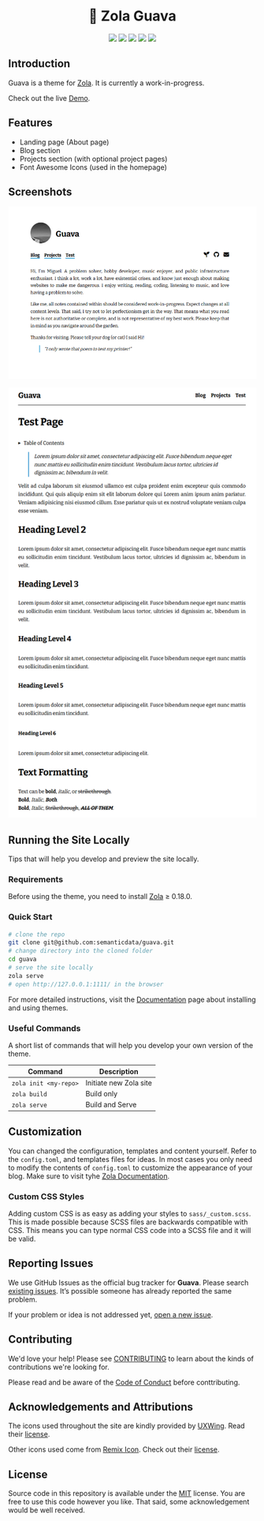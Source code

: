 <h1 align="center">🍈 Zola Guava</h1>

<p align="center">
  <img src="https://img.shields.io/github/languages/code-size/semanticdata/zola-guava" />
  <img src="https://img.shields.io/github/repo-size/semanticdata/zola-guava" />
  <img src="https://img.shields.io/github/commit-activity/t/semanticdata/zola-guava" />
  <img src="https://img.shields.io/github/last-commit/semanticdata/zola-guava" />
  <img src="https://img.shields.io/website/https/semanticdata.github.io/zola-guava.svg" />
</p>

## Introduction

Guava is a theme for [Zola](https://www.getzola.org). It is currently a work-in-progress.

Check out the live [Demo](https://miguelpimentel.do/zola-guava/).

## Features

- Landing page (About page)
- Blog section
- Projects section (with optional project pages)
- Font Awesome Icons (used in the homepage)

## Screenshots

![website screenshot 1](screenshot-1.png)

![website screenshot 2](screenshot-2.png)

## Running the Site Locally

Tips that will help you develop and preview the site locally.

### Requirements

Before using the theme, you need to install [Zola](https://www.getzola.org/documentation/getting-started/installation/) ≥ 0.18.0.

### Quick Start

```bash
# clone the repo
git clone git@github.com:semanticdata/guava.git
# change directory into the cloned folder
cd guava
# serve the site locally
zola serve
# open http://127.0.0.1:1111/ in the browser
```

For more detailed instructions, visit the [Documentation](https://www.getzola.org/documentation/themes/installing-and-using-themes/) page about installing and using themes.

### Useful Commands

A short list of commands that will help you develop your own version of the theme.

| Command                    | Description                |
| -------------------------- | -------------------------- |
| `zola init <my-repo>`      | Initiate new Zola site     |
| `zola build`               | Build only                 |
| `zola serve`               | Build and Serve            |

## Customization

You can changed the configuration, templates and content yourself. Refer to the `config.toml`, and templates files for ideas. In most cases you only need to modify the contents of `config.toml` to customize the appearance of your blog. Make sure to visit tyhe [Zola Documentation](https://www.getzola.org/documentation/getting-started/overview/).

### Custom CSS Styles

Adding custom CSS is as easy as adding your styles to `sass/_custom.scss`. This is made possible because SCSS files are backwards compatible with CSS. This means you can type normal CSS code into a SCSS file and it will be valid.

## Reporting Issues

We use GitHub Issues as the official bug tracker for **Guava**. Please
search [existing issues](https://github.com/semanticdata/guava/issues). It’s
possible someone has already reported the same problem.

If your problem or idea is not addressed yet, [open a new issue](https://github.com/semanticdata/guava/issues/new).

## Contributing

We'd love your help! Please see [CONTRIBUTING](./CONTRIBUTING.md) to learn about the kinds of contributions we're looking for.

Please read and be aware of the [Code of Conduct](.github/CODE_OF_CONDUCT.md) before conttributing.

## Acknowledgements and Attributions

The icons used throughout the site are kindly provided by [UXWing](https://uxwing.com/license/). Read their [license](https://uxwing.com/license/).

Other icons used come from [Remix Icon](https://remixicon.com/). Check out their [license](https://remixicon.com/license).

## License

Source code in this repository is available under the [MIT](LICENSE) license. You are free to use this code however you like. That said, some acknowledgement would be well received.
